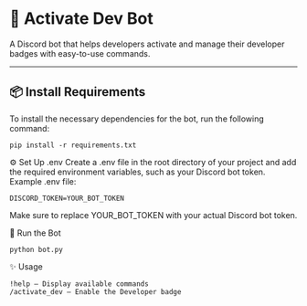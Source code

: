 # 🤖 **Activate Dev Bot**

A Discord bot that helps developers activate and manage their developer badges with easy-to-use commands.

---

## 📦 **Install Requirements**

To install the necessary dependencies for the bot, run the following command:

```
pip install -r requirements.txt
```

⚙️ Set Up .env
Create a .env file in the root directory of your project and add the required environment variables, such as your Discord bot token.
Example .env file:
```
DISCORD_TOKEN=YOUR_BOT_TOKEN
```
Make sure to replace YOUR_BOT_TOKEN with your actual Discord bot token.

🚀 Run the Bot
``` After setting up your .env file, run the bot with the following command:
python bot.py
 ``` 
✨ Usage
``` Once the bot is running, you can interact with it in your Discord server using commands like:
!help — Display available commands
/activate_dev — Enable the Developer badge
```
